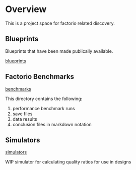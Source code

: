 # Overview
This is a project space for factorio related discovery.


## Blueprints
Blueprints that have been made publically available.

[blueprints](./docs/blueprints/README.md)

## Factorio Benchmarks
[benchmarks]("/benchmarks")

This directory contains the following:
1. performance benchmark runs
2. save files
3. data results
4. conclusion files in markdown notation

## Simulators
[simulators]("/simulators")

WIP simulator for calculating quality ratios for use in designs
